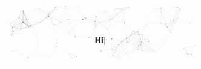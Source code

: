 <p align="center">
  <img src="https://github.com/carlodavid012/carlodavid012/raw/main/assets/github.gif" width="1000"  alt="Hi, I'm Carlo David 👋 I'm a 🚀 Machine Learning Engineer 🚀">
</p>
<!--
**carlodavid012/carlodavid012** is a ✨ _special_ ✨ repository because its `README.md` (this file) appears on your GitHub profile.

Here are some ideas to get you started:

- 🔭 I’m currently working on ...
- 🌱 I’m currently learning ...
- 👯 I’m looking to collaborate on ...
- 🤔 I’m looking for help with ...
- 💬 Ask me about ...
- 📫 How to reach me: ...
- 😄 Pronouns: ...
- ⚡ Fun fact: ...
-->
